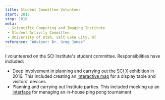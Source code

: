```yaml
---
title: Student Committee Volunteer
start: 2015
stop: 2018
meta:
 - Scientific Computing and Imaging Institute
 - Student Activity Committee
 - University of Utah, Salt Lake City, UT
reference: "Advisor: Dr. Greg Jones"
---
```

I volunteered on the SCI Institute's student committee. Responsibilities have included:
- Deep involvement in planning and carrying out the [SCI X](http://sci.utah.edu/the-institute/events/day/20161116.html) exhibition in 2016. This included creating an [interactive map](https://github.com/alex-r-bigelow/scix-map) for a display table and visitors' devices
- Planning and carrying out Institute parties. This included mocking up an [interface](https://github.com/alex-r-bigelow/ping-pong-tournament) for managing an in-house ping pong tournament
